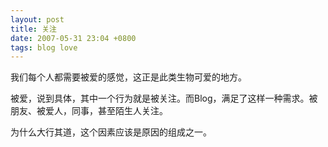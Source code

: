 ```yaml
---
layout: post
title: 关注
date: 2007-05-31 23:04 +0800
tags: blog love
---
```



我们每个人都需要被爱的感觉，这正是此类生物可爱的地方。

被爱，说到具体，其中一个行为就是被关注。而Blog，满足了这样一种需求。被朋友、被爱人，同事，甚至陌生人关注。

为什么大行其道，这个因素应该是原因的组成之一。
